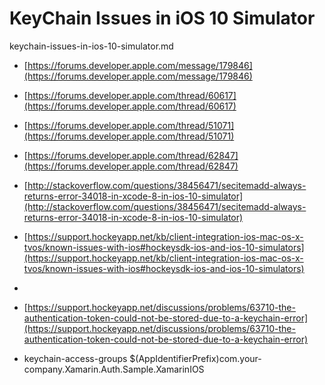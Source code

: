# KeyChain Issues in iOS 10 Simulator

keychain-issues-in-ios-10-simulator.md

*	[https://forums.developer.apple.com/message/179846](https://forums.developer.apple.com/message/179846)		
*	[https://forums.developer.apple.com/thread/60617](https://forums.developer.apple.com/thread/60617)		
*	[https://forums.developer.apple.com/thread/51071](https://forums.developer.apple.com/thread/51071)		
*	[https://forums.developer.apple.com/thread/62847](https://forums.developer.apple.com/thread/62847)		




*	[http://stackoverflow.com/questions/38456471/secitemadd-always-returns-error-34018-in-xcode-8-in-ios-10-simulator](http://stackoverflow.com/questions/38456471/secitemadd-always-returns-error-34018-in-xcode-8-in-ios-10-simulator)


*	[https://support.hockeyapp.net/kb/client-integration-ios-mac-os-x-tvos/known-issues-with-ios#hockeysdk-ios-and-ios-10-simulators](https://support.hockeyapp.net/kb/client-integration-ios-mac-os-x-tvos/known-issues-with-ios#hockeysdk-ios-and-ios-10-simulators)		
*	[]()		


*	[https://support.hockeyapp.net/discussions/problems/63710-the-authentication-token-could-not-be-stored-due-to-a-keychain-error](https://support.hockeyapp.net/discussions/problems/63710-the-authentication-token-could-not-be-stored-due-to-a-keychain-error)

*	[]()		


	<key>keychain-access-groups</key>
	<array>
		<string>$(AppIdentifierPrefix)com.your-company.Xamarin.Auth.Sample.XamarinIOS</string>
	</array>








